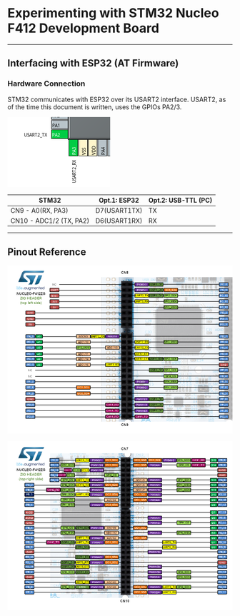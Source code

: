 # Experimenting with STM32 Nucleo F412 Development Board
---

## Interfacing with ESP32 (AT Firmware)
### Hardware Connection
STM32 communicates with ESP32 over its USART2 interface. USART2, as of the time this document is written, uses the GPIOs PA2/3. 

![](.assets/Screenshot_20220728_135106.png)

| STM32                   | Opt.1: ESP32 | Opt.2: USB-TTL (PC) |
| ----------------------- | ------------ | ------------------- |
| CN9 - A0(RX, PA3)       | D7(USART1TX) | TX                  |
| CN10 - ADC1/2 (TX, PA2) | D6(USART1RX) | RX                  |


---
## Pinout Reference
![](.assets/pinout_CN8_CN9.png)

![](.assets/pinout_CN7_CN10.png)